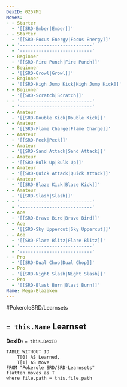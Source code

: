 ```yaml
---
DexID: 0257M1
Moves:
- - Starter
  - '[[SRD-Ember|Ember]]'
- - Starter
  - '[[SRD-Focus Energy|Focus Energy]]'
- - '---------------------------'
  - '---------------------------'
- - Beginner
  - '[[SRD-Fire Punch|Fire Punch]]'
- - Beginner
  - '[[SRD-Growl|Growl]]'
- - Beginner
  - '[[SRD-High Jump Kick|High Jump Kick]]'
- - Beginner
  - '[[SRD-Scratch|Scratch]]'
- - '---------------------------'
  - '---------------------------'
- - Amateur
  - '[[SRD-Double Kick|Double Kick]]'
- - Amateur
  - '[[SRD-Flame Charge|Flame Charge]]'
- - Amateur
  - '[[SRD-Peck|Peck]]'
- - Amateur
  - '[[SRD-Sand Attack|Sand Attack]]'
- - Amateur
  - '[[SRD-Bulk Up|Bulk Up]]'
- - Amateur
  - '[[SRD-Quick Attack|Quick Attack]]'
- - Amateur
  - '[[SRD-Blaze Kick|Blaze Kick]]'
- - Amateur
  - '[[SRD-Slash|Slash]]'
- - '---------------------------'
  - '---------------------------'
- - Ace
  - '[[SRD-Brave Bird|Brave Bird]]'
- - Ace
  - '[[SRD-Sky Uppercut|Sky Uppercut]]'
- - Ace
  - '[[SRD-Flare Blitz|Flare Blitz]]'
- - '---------------------------'
  - '---------------------------'
- - Pro
  - '[[SRD-Dual Chop|Dual Chop]]'
- - Pro
  - '[[SRD-Night Slash|Night Slash]]'
- - Pro
  - '[[SRD-Blast Burn|Blast Burn]]'
Name: Mega-Blaziken
---
```


#PokeroleSRD/Learnsets

## `= this.Name` Learnset

**DexID:** `= this.DexID`

```dataview
TABLE WITHOUT ID
    T[0] AS Learned,
    T[1] AS Move
FROM "Pokerole SRD/SRD-Learnsets"
flatten moves as T
where file.path = this.file.path
```
